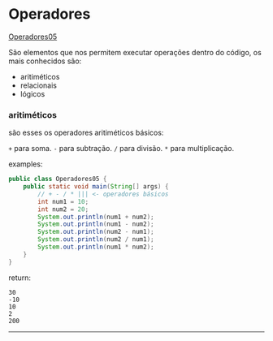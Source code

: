 # Operadores

[Operadores05](../maratona-java/src/me/kevensouza/maratonajava/intro/Operadores05.java)

São elementos que nos permitem executar operações dentro do código, os mais conhecidos são:

- aritiméticos
- relacionais
- lógicos

### aritiméticos

são esses os operadores aritiméticos básicos:

`+` para soma.
`-` para subtração.
`/` para divisão.
`*` para multiplicação.

examples:
```java
public class Operadores05 {
    public static void main(String[] args) {
        // + - / * ||| <- operadores básicos
        int num1 = 10;
        int num2 = 20;
        System.out.println(num1 + num2);
        System.out.println(num1 - num2);
        System.out.println(num2 - num1);
        System.out.println(num2 / num1);
        System.out.println(num1 * num2);
    }
}
```

return: 

```console
30
-10
10
2
200
```

----------
